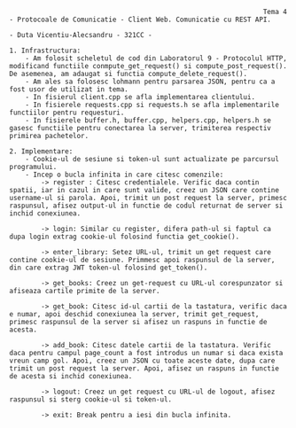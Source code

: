                                                                    Tema 4 - Protocoale de Comunicatie - Client Web. Comunicatie cu REST API.
                                                                                    - Duta Vicentiu-Alecsandru - 321CC -

    1. Infrastructura:
        - Am folosit scheletul de cod din Laboratorul 9 - Protocolul HTTP, modificand functiile conmpute_get_request() si compute_post_request(). De asemenea, am adaugat si functia compute_delete_request().
        - Am ales sa folosesc lohmann pentru parsarea JSON, pentru ca a fost usor de utilizat in tema.
        - In fisierul client.cpp se afla implementarea clientului.
        - In fisierele requests.cpp si requests.h se afla implementarile functiilor pentru requesturi.
        - In fisierele buffer.h, buffer.cpp, helpers.cpp, helpers.h se gasesc functiile pentru conectarea la server, trimiterea respectiv primirea pachetelor.

    2. Implementare:
        - Cookie-ul de sesiune si token-ul sunt actualizate pe parcursul programului.
        - Incep o bucla infinita in care citesc comenzile:
            -> register : Citesc credentialele. Verific daca contin spatii, iar in cazul in care sunt valide, creez un JSON care contine username-ul si parola. Apoi, trimit un post request la server, primesc raspunsul, afisez output-ul in functie de codul returnat de server si inchid conexiunea.

            -> login: Similar cu register, difera path-ul si faptul ca dupa login extrag cookie-ul folosind functia get_cookie().

            -> enter_library: Setez URL-ul, trimit un get request care contine cookie-ul de sesiune. Primmesc apoi raspunsul de la server, din care extrag JWT token-ul folosind get_token().

            -> get_books: Creez un get-request cu URL-ul corespunzator si afiseaza cartile primite de la server.

            -> get_book: Citesc id-ul cartii de la tastatura, verific daca e numar, apoi deschid conexiunea la server, trimit get_request, primesc raspunsul de la server si afisez un raspuns in functie de acesta.

            -> add_book: Citesc datele cartii de la tastatura. Verific daca pentru campul page_count a fost introdus un numar si daca exista vreun camp gol. Apoi, creez un JSON cu toate aceste date, dupa care trimit un post request la server. Apoi, afisez un raspuns in functie de acesta si inchid conexiunea.

            -> logout: Creez un get request cu URL-ul de logout, afisez raspunsul si sterg cookie-ul si token-ul.

            -> exit: Break pentru a iesi din bucla infinita.
